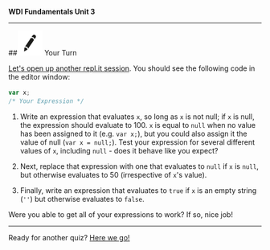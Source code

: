 **WDI Fundamentals Unit 3**

---

##![Your Turn](../assets/exercise.png) Your Turn

[Let's open up another repl.it session](http://repl.it/9lT).
You should see the following code in the editor window:

```javascript
var x;
/* Your Expression */
```

1. Write an expression that evaluates `x`, so long as `x` is not null;
if `x` is null, the expression should evaluate to 100.
`x` is equal to `null` when no value has been assigned to it (e.g. `var x;`), but you could also assign it the value of null (`var x = null;`).
Test your expression for several different values of `x`, including `null` - does it behave like you expect?

2. Next, replace that expression with one that evaluates to `null` if `x` is `null`, but otherwise evaluates to 50 (irrespective of `x`'s value).

3. Finally, write an expression that evaluates to `true` if `x` is an empty string (`''`) but otherwise evaluates to `false`.

Were you able to get all of your expressions to work? If so, nice job!

---

Ready for another quiz? [Here we go!](09_quiz.md)
